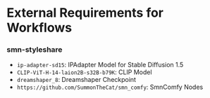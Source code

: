 # External Requirements for Workflows

### smn-styleshare
- `ip-adapter-sd15`: IPAdapter Model for Stable Diffusion 1.5
- `CLIP-ViT-H-14-laion2B-s32B-b79K`: CLIP Model
- `dreamshaper_8`: Dreamshaper Checkpoint
- `https://github.com/SummonTheCat/smn_comfy`: SmnComfy Nodes